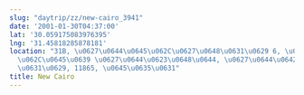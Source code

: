 ```yaml
---
slug: "daytrip/zz/new-cairo_3941"
date: '2001-01-30T04:37:00'
lat: '30.059175083976395'
lng: '31.45818285878181'
location: "31B, \u0627\u0644\u0645\u062C\u0627\u0648\u0631\u0629 6, \u0627\u0644\u062A\
  \u062C\u0645\u0639 \u0627\u0644\u0623\u0648\u0644, \u0627\u0644\u0642\u0627\u0647\
  \u0631\u0629, 11865, \u0645\u0635\u0631"
title: New Cairo
---
```



